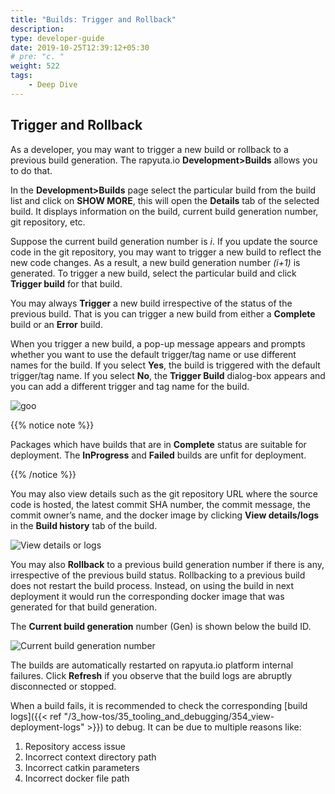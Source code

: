 ```yaml
---
title: "Builds: Trigger and Rollback"
description:
type: developer-guide
date: 2019-10-25T12:39:12+05:30
# pre: "c. "
weight: 522
tags:
    - Deep Dive
---
```


## Trigger and Rollback

As a developer, you may want to trigger a new build or rollback to a previous build generation. 
The rapyuta.io **Development>Builds** allows you to do that.

In the **Development>Builds** page select the particular build from the build list and click on **SHOW MORE**, 
this will open the **Details** tab of the selected build. 
It displays information on the build, current build generation number, git repository, etc. 

Suppose the current build generation number is _i_. If you update the
source code in the git repository, you may want to trigger a new build to reflect the new code changes. 
As a result, a new build generation number _(i+1)_ is generated. To trigger a new build, 
select the particular build and click **Trigger build** for that build.

You may always **Trigger** a new build irrespective of the status of the previous
build. That is you can trigger a new build from either a **Complete** build or an
**Error** build.

When you trigger a new build, a pop-up message appears and prompts whether you want to use the default trigger/tag name or use different names for the build. If you select **Yes**, the build is triggered with the default trigger/tag name. If you select **No**, the **Trigger Build** dialog-box appears and you can add a different trigger and tag name for the build.

  ![goo](/images/core-concepts/builds/build-creation/trigger-build.png?classes=border,shadow&width=30pc)


{{% notice note %}}

Packages which have builds that are in **Complete** status are suitable for deployment. The **InProgress** and **Failed** builds are unfit for deployment.

{{% /notice %}}

You may also view details such as the git repository URL where the source code is hosted, 
the latest commit SHA number, the commit message, the commit owner’s name, and the docker image  by clicking **View details/logs** in the **Build history** tab of the build.

![View details or logs](/images/core-concepts/builds/trigger-rollback-view-deails.png?classes=border,shadow&width=50pc)

You may also **Rollback** to a previous build generation number if there
is any, irrespective of the previous build status. Rollbacking to a
previous build does not restart the build process. Instead, on using the build 
in next deployment it would run the corresponding docker image that was generated for that build generation.

The **Current build generation** number (Gen) is shown below the build ID.

![Current build generation number](/images/core-concepts/builds/current-build-number.png?classes=border,shadow&width=30pc)


The builds are automatically restarted on rapyuta.io platform internal failures.
Click **Refresh** if you observe that the build logs are abruptly disconnected or stopped.

When a build fails, it is recommended to check the corresponding [build logs]({{< ref "/3_how-tos/35_tooling_and_debugging/354_view-deployment-logs" >}}) to debug. It can be due to multiple reasons like:

1. Repository access issue
2. Incorrect context directory path
3. Incorrect catkin parameters
4. Incorrect docker file path
